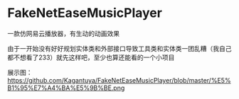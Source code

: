 # FakeNetEaseMusicPlayer
一款仿网易云播放器，有生动的动画效果

由于一开始没有好好规划实体类和外部接口导致工具类和实体类一团乱糟（我自己都不想看了233）就先这样吧，至少也算还能看的一个小项目

展示图：https://github.com/Kagantuya/FakeNetEaseMusicPlayer/blob/master/%E5%B1%95%E7%A4%BA%E5%9B%BE.png
